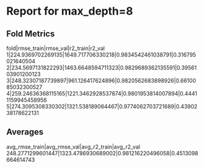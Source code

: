 # Report for max_depth=8

## Fold Metrics
fold|rmse_train|rmse_val|r2_train|r2_val
1|224.9369702269135|1649.717706330218|0.9834542461038791|0.316795021640504
2|234.5697131822293|1463.6648594711323|0.9829689362135591|0.3956103901200123
3|248.32307187739897|961.126417624896|0.9820562683898926|0.6610085032300527
4|259.24636368115165|1221.3462928537874|0.9801953814007894|0.44411159945458956
5|274.3095308330302|1321.538189064467|0.9774062703721689|0.4390238178622131


## Averages
avg_rmse_train|avg_rmse_val|avg_r2_train|avg_r2_val
248.2771299601447|1323.4786930689002|0.981216220496058|0.4513098664614743
